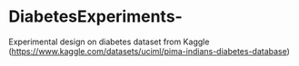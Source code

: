# DiabetesExperiments-
Experimental design on diabetes dataset from Kaggle (https://www.kaggle.com/datasets/uciml/pima-indians-diabetes-database)
